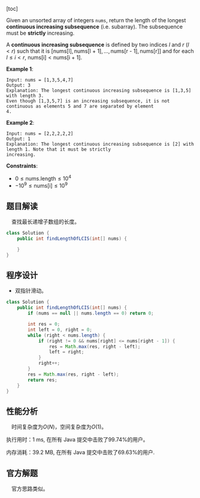 [toc]

Given an unsorted array of integers `nums`, return the length of the longest **continuous increasing subsequence** (i.e. subarray). The subsequence must be **strictly** increasing.

A **continuous increasing subsequence** is defined by two indices $l$ and $r$ ($l < r$) such that it is $\text{[nums[l]}, \text{nums[l + 1]}, \dots, \text{nums[r - 1]}, \text{nums[r]]}$ and for each $l \le i < r$, $\text{nums[i]} < \text{nums[i + 1]}$.

 

**Example 1**:

```
Input: nums = [1,3,5,4,7]
Output: 3
Explanation: The longest continuous increasing subsequence is [1,3,5] with length 3.
Even though [1,3,5,7] is an increasing subsequence, it is not continuous as elements 5 and 7 are separated by element
4.
```

**Example 2**:

```
Input: nums = [2,2,2,2,2]
Output: 1
Explanation: The longest continuous increasing subsequence is [2] with length 1. Note that it must be strictly
increasing.
```



**Constraints**:

* $0 \le \text{nums.length} \le 10^4$
* $-10^9 \le \text{nums[i]} \le 10^9$



## 题目解读

&emsp;查找最长递增子数组的长度。

```java
class Solution {
    public int findLengthOfLCIS(int[] nums) {

    }
}
```

## 程序设计

* 双指针滑动。

```java
class Solution {
    public int findLengthOfLCIS(int[] nums) {
        if (nums == null || nums.length == 0) return 0;

        int res = 0;
        int left = 0, right = 0;
        while (right < nums.length) {
            if (right != 0 && nums[right] <= nums[right - 1]) {
                res = Math.max(res, right - left);
                left = right;
            }
            right++;
        }
        res = Math.max(res, right - left);
        return res;
    }
}
```

## 性能分析

&emsp;时间复杂度为$O(N)$，空间复杂度为$O(1)$。

执行用时：1 ms, 在所有 Java 提交中击败了99.74%的用户。

内存消耗：39.2 MB, 在所有 Java 提交中击败了69.63%的用户.

## 官方解题

&emsp;官方思路类似。
